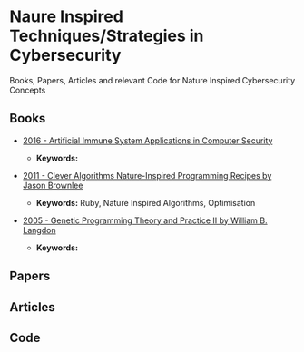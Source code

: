 # Naure Inspired Techniques/Strategies in Cybersecurity
Books, Papers, Articles and relevant Code for Nature Inspired Cybersecurity Concepts


## Books
* [2016 - Artificial Immune System Applications in Computer Security](https://github.com/Saket-Upadhyay/Naure-Inspired-Techniques-Strategies-in-Cybersecurity/blob/master/DATA/Books_Chapters/Artificial%20Immune%20System%20Applications%20in%20Computer%20Security%20by%20Ying%20Tan%20(z-lib.org).pdf)
  * **Keywords:** 
  
* [2011 - Clever Algorithms Nature-Inspired Programming Recipes by Jason Brownlee](https://github.com/Saket-Upadhyay/Naure-Inspired-Techniques-Strategies-in-Cybersecurity/blob/master/DATA/Books_Chapters/Clever%20Algorithms%20Nature-Inspired%20Programming%20Recipes%20by%20Jason%20Brownlee%20(z-lib.org).pdf)
   * **Keywords:** Ruby, Nature Inspired Algorithms, Optimisation

* [2005 - Genetic Programming
Theory and Practice II by William B. Langdon](https://github.com/Saket-Upadhyay/Naure-Inspired-Techniques-Strategies-in-Cybersecurity/blob/master/DATA/Books_Chapters/Genetic%20Programming%20and%20Data%20Structures%20Genetic%20Programming%20%2B%20Data%20Structures%20Automatic%20Programming%20by%20William%20B.%20Langdon%20(z-lib.org).pdf)
   * **Keywords:** 
   
## Papers

## Articles


## Code

